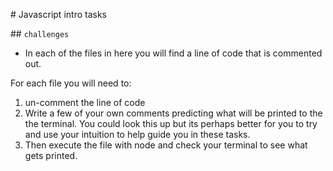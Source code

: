 # Javascript intro tasks

## `challenges`

- In each of the files in here you will find a line of code that is commented out.

For each file you will need to:

1. un-comment the line of code
2. Write a few of your own comments predicting what will be printed to the the terminal. You could look this up but its perhaps better for you to try and use your intuition to help guide you in these tasks.
3. Then execute the file with node and check your terminal to see what gets printed.
